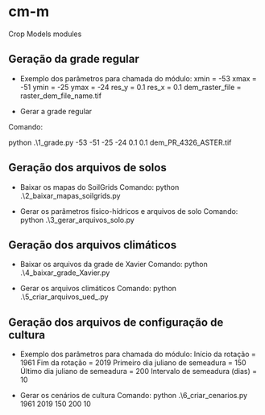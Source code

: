 # cm-m
 Crop Models modules

## Geração da grade regular

- Exemplo dos parâmetros para chamada do módulo:
xmin = -53
xmax = -51
ymin = -25
ymax = -24
res_y = 0.1
res_x = 0.1
dem_raster_file = raster_dem_file_name.tif

- Gerar a grade regular 

Comando:

python .\1_grade.py -53 -51 -25 -24 0.1 0.1 dem_PR_4326_ASTER.tif


## Geração dos arquivos de solos

- Baixar os mapas do SoilGrids
Comando:
python .\2_baixar_mapas_soilgrids.py

- Gerar os parâmetros físico-hídricos e arquivos de solo
Comando:
python .\3_gerar_arquivos_solo.py


## Geração dos arquivos climáticos

- Baixar os arquivos da grade de Xavier
Comando:
python .\4_baixar_grade_Xavier.py

- Gerar os arquivos climáticos
Comando:
python .\5_criar_arquivos_ued_.py


## Geração dos arquivos de configuração de cultura

- Exemplo dos parâmetros para chamada do módulo:
Início da rotação = 1961
Fim da rotação = 2019
Primeiro dia juliano de semeadura = 150
Último dia juliano de semeadura = 200
Intervalo de semeadura (dias) = 10

- Gerar os cenários de cultura
Comando:
python .\6_criar_cenarios.py 1961 2019 150 200 10